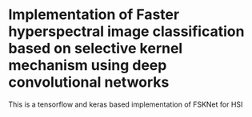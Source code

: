 # Implementation of Faster hyperspectral image classification based on selective kernel mechanism using deep convolutional networks

This is a tensorflow and keras based implementation of FSKNet for HSI 




